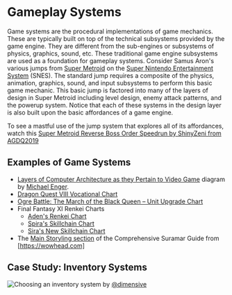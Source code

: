 # Gameplay Systems

Game systems are the procedural implementations of game mechanics. 
These are typically built on top of the technical subsystems provided by the game engine. 
They are different from the sub-engines or subsystems of physics, graphics, sound, etc.
These traditional game engine subsystems are used as a foundation for gameplay systems.
Consider Samus Aron's various jumps from [Super Metroid](https://www.metroidwiki.org/wiki/Super_Metroid) on the [Super Nintendo Entertainment System](https://en.wikipedia.org/wiki/Super_Nintendo_Entertainment_System) (SNES). 
The standard jump requires a composite of the physics, animation, graphics, sound, and input subsystems to perform this basic game mechanic.
This basic jump is factored into many of the layers of design in Super Metroid including level design, enemy attack patterns, and the powerup system.
Notice that each of these systems in the design layer is also built upon the basic affordances of a game engine. 

To see a mastful use of the jump system that explores all of its affordances, watch this [Super Metroid Reverse Boss Order Speedrun by ShinyZeni from AGDQ2019](https://www.youtube.com/watch?v=rbyV3MCR9xk)


## Examples of Game Systems
* [Layers of Computer Architecture as they Pertain to Video Game](https://static.giantbomb.com/uploads/original/0/9456/2500834-layers_of_computer_architecture.png) diagram by [Michael Enger](https://www.giantbomb.com/profile/michaelenger/blog/game-engines-how-do-they-work/101529/).
* [Dragon Quest VIII Vocational Chart](https://i.redd.it/3x9e6g067pnx.png)
* [Ogre Battle: The March of the Black Queen – Unit Upgrade Chart](https://gamefaqs.gamespot.com/snes/588541-ogre-battle-the-march-of-the-black-queen/faqs/74349?print=1)
* Final Fantasy XI Renkei Charts
  * [Aden's Renkei Chart](http://images.somepage.com/ffxi/renkei.jpg)
  * [Spira's Skillchain Chart](http://1.bp.blogspot.com/_vWihfifjeyg/S9blgOPUgHI/AAAAAAAADBA/q5IqwLv_Ulw/s1600/spirascv25lite.jpg)
  * [Sira's New Skillchain Chart](http://www.wilddragonchase.com/ffxi/NewSkillchain1.png)
* The [Main Storyling section](https://www.wowhead.com/comprehensive-suramar-guide#main-storyline) of the Comprehensive Suramar Guide from [https://wowhead.com]

## Case Study: Inventory Systems

![Choosing an inventory system](https://cdn.tutsplus.com/gamedev/uploads/2014/02/RPG-Inventory-Systems.jpg) by [@dimensive](https://twitter.com/dimensive)  

